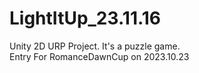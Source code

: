# LightItUp_23.11.16  
Unity 2D URP Project. It's a puzzle game.  
Entry For RomanceDawnCup on 2023.10.23  
